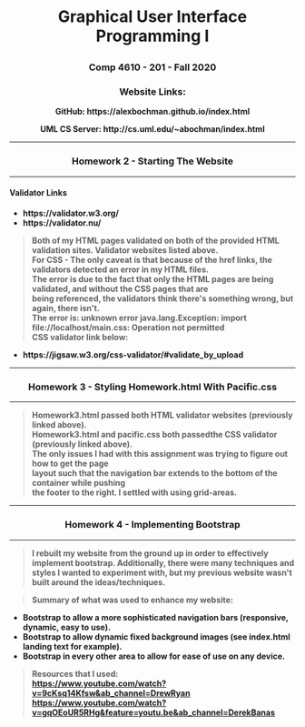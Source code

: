 # <p align="center"> Graphical User Interface Programming I </p>
### <p align="center">Comp 4610 - 201 - Fall 2020 <br></p>
### <p align="center"> <b> Website Links: </p>
<p align="center"><b>GitHub:</b> https://alexbochman.github.io/index.html </p>   
<p align="center"><b>UML CS Server:</b> http://cs.uml.edu/~abochman/index.html</p>


<hr>

### <p align="center">Homework 2 - Starting The Website </p>

<hr>                                                          

#### Validator Links

<ul>
    <li>  https://validator.w3.org/   </li>
    <li>  https://validator.nu/       </li>
</ul>

> Both of my HTML pages validated on both of the provided HTML validation sites. Validator websites listed above.   <br>
For CSS - The only caveat is that because of the href links, the validators detected an error in my HTML files.     <br>
The error is due to the fact that only the HTML pages are being validated, and without the CSS pages that are       <br>
being referenced, the validators think there's something wrong, but again, there isn't.                             <br>
The error is: unknown error java.lang.Exception: import file://localhost/main.css: Operation not permitted          <br>
CSS validator link below:                                                                                           <br>

<ul>
    <li>  https://jigsaw.w3.org/css-validator/#validate_by_upload   </li>
</ul>

<hr>

### <p align="center">Homework 3 - Styling Homework.html With Pacific.css </p>

<hr>       

> Homework3.html passed both HTML validator websites (previously linked above).             <br>
Homework3.html and pacific.css both passedthe CSS validator (previously linked above).      <br>
The only issues I had with this assignment was trying to figure out how to get the page     <br>
layout such that the navigation bar extends to the bottom of the container while pushing    <br>
the footer to the right. I settled with using grid-areas.

<hr>

### <p align="center">Homework 4 - Implementing Bootstrap </p>

<hr>       

>I rebuilt my website from the ground up in order to effectively implement bootstrap.
Additionally, there were many techniques and styles I wanted to experiment with, but 
my previous website wasn't built around the ideas/techniques. 

>Summary of what was used to enhance my website:

<ul> 
    <li> Bootstrap to allow a more sophisticated navigation bars (responsive, dynamic, easy to use). </li>
    <li> Bootstrap to allow dynamic fixed background images (see index.html landing text for example). </li>
    <li>Bootstrap in every other area to allow for ease of use on any device. </li>
</ul>

>Resources that I used:                                             <br>
https://www.youtube.com/watch?v=9cKsq14Kfsw&ab_channel=DrewRyan     <br>
https://www.youtube.com/watch?v=gqOEoUR5RHg&feature=youtu.be&ab_channel=DerekBanas